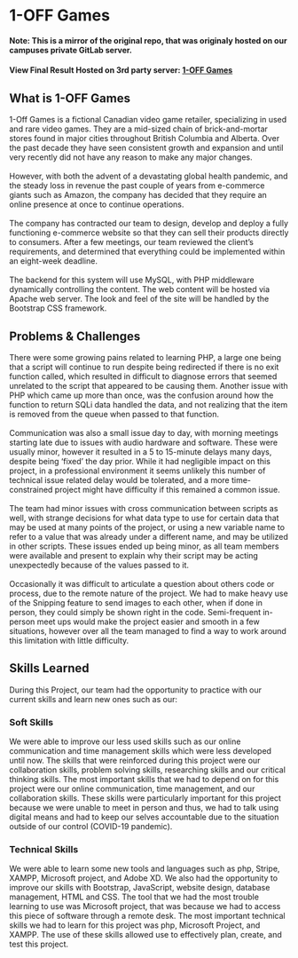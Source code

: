 # 1-OFF Games

#### Note: This is a mirror of the original repo, that was originaly hosted on our campuses private GitLab server.

#### View Final Result Hosted on 3rd party server: [1-OFF Games](https://oneoff.games/)

## What is 1-OFF Games


1-Off Games is a fictional Canadian video game retailer, specializing in used and
        rare video games. They are a mid-sized chain of brick-and-mortar stores
        found in major cities throughout British Columbia and Alberta. Over the
        past decade they have seen consistent growth and expansion and until
        very recently did not have any reason to make any major changes. <br />
        <br />
        However, with both the advent of a devastating global health pandemic,
        and the steady loss in revenue the past couple of years from e-commerce
        giants such as Amazon, the company has decided that they require an
        online presence at once to continue operations.<br />
        <br />
        The company has contracted our team to design, develop and deploy a
        fully functioning e-commerce website so that they can sell their
        products directly to consumers. After a few meetings, our team reviewed
        the client’s requirements, and determined that everything could be
        implemented within an eight-week deadline.<br />
        <br />
        The backend for this system will use MySQL, with PHP middleware
        dynamically controlling the content. The web content will be hosted via
        Apache web server. The look and feel of the site will be handled by the
        Bootstrap CSS framework.
        
        
## Problems & Challenges

There were some growing pains related to learning PHP, a large one being
        that a script will continue to run despite being redirected if there is
        no exit function called, which resulted in difficult to diagnose errors
        that seemed unrelated to the script that appeared to be causing them.
        Another issue with PHP which came up more than once, was the confusion
        around how the function to return SQLi data handled the data, and not
        realizing that the item is removed from the queue when passed to that
        function.<br>
        <br>
        Communication was also a small issue day to day, with morning meetings
        starting late due to issues with audio hardware and software. These were
        usually minor, however it resulted in a 5 to 15-minute delays many days,
        despite being ‘fixed’ the day prior. While it had negligible impact on
        this project, in a professional environment it seems unlikely this
        number of technical issue related delay would be tolerated, and a more
        time-constrained project might have difficulty if this remained a common
        issue.<br>
        <br>
         The team had minor issues with cross communication between scripts as
        well, with strange decisions for what data type to use for certain data
        that may be used at many points of the project, or using a new variable
        name to refer to a value that was already under a different name, and
        may be utilized in other scripts. These issues ended up being minor, as
        all team members were available and present to explain why their script
        may be acting unexpectedly because of the values passed to it.<br>
        <br>
         Occasionally it was difficult to articulate a question about others code
        or process, due to the remote nature of the project. We had to make
        heavy use of the Snipping feature to send images to each other, when if
        done in person, they could simply be shown right in the code.
        Semi-frequent in-person meet ups would make the project easier and
        smooth in a few situations, however over all the team managed to find a
        way to work around this limitation with little difficulty.
        
## Skills Learned

During this Project, our team had the opportunity to practice with our
      current skills and learn new ones such as our:
      
### Soft Skills

We were able to improve our less used skills such as our online
        communication and time management skills which were less developed until
        now. The skills that were reinforced during this project were our
        collaboration skills, problem solving skills, researching skills and our
        critical thinking skills. The most important skills that we had to
        depend on for this project were our online communication, time
        management, and our collaboration skills. These skills were particularly
        important for this project because we were unable to meet in person and
        thus, we had to talk using digital means and had to keep our selves
        accountable due to the situation outside of our control (COVID-19
        pandemic).
        
### Technical Skills

We were able to learn some new tools and languages such as php, Stripe,
        XAMPP, Microsoft project, and Adobe XD. We also had the opportunity to
        improve our skills with Bootstrap, JavaScript, website design, database
        management, HTML and CSS. The tool that we had the most trouble learning
        to use was Microsoft project, that was because we had to access this
        piece of software through a remote desk. The most important technical
        skills we had to learn for this project was php, Microsoft Project, and
        XAMPP. The use of these skills allowed use to effectively plan, create,
        and test this project.
